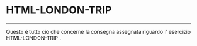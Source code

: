 # HTML-LONDON-TRIP
___

Questo é tutto ciò che concerne la consegna assegnata riguardo l' esercizio HTML-LONDON-TRIP .
